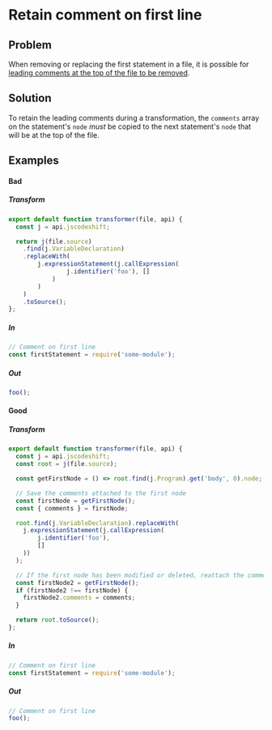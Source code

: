 # Retain comment on first line

## Problem

When removing or replacing the first statement in a file, it is possible for [leading comments at the top of the file to be removed](https://github.com/facebook/jscodeshift/issues/44).

## Solution

To retain the leading comments during a transformation, the `comments` array on the statement's `node` _must_ be copied to the next statement's `node` that will be at the top of the file.

## Examples

#### Bad

##### Transform
```javascript
export default function transformer(file, api) {
  const j = api.jscodeshift;

  return j(file.source)
    .find(j.VariableDeclaration)
    .replaceWith(
        j.expressionStatement(j.callExpression(
                j.identifier('foo'), []
            )
        )
    )
    .toSource();
};
```

##### In
```javascript
// Comment on first line
const firstStatement = require('some-module');
```

##### Out
```javascript
foo();
```

#### Good

##### Transform
```javascript
export default function transformer(file, api) {
  const j = api.jscodeshift;
  const root = j(file.source);

  const getFirstNode = () => root.find(j.Program).get('body', 0).node;

  // Save the comments attached to the first node
  const firstNode = getFirstNode();
  const { comments } = firstNode;

  root.find(j.VariableDeclaration).replaceWith(
    j.expressionStatement(j.callExpression(
        j.identifier('foo'),
        []
    ))
  );

  // If the first node has been modified or deleted, reattach the comments
  const firstNode2 = getFirstNode();
  if (firstNode2 !== firstNode) {
    firstNode2.comments = comments;
  }

  return root.toSource();
};
```

##### In
```javascript
// Comment on first line
const firstStatement = require('some-module');
```

##### Out
```javascript
// Comment on first line
foo();
```

